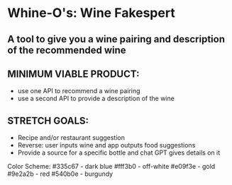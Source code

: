 # Whine-O's:  Wine Fakespert
## A tool to give you a wine pairing and description of the recommended wine

## MINIMUM VIABLE PRODUCT:
- use one API to recommend a wine pairing
- use a second API to provide a description of the wine

## STRETCH GOALS:
- Recipe and/or restaurant suggestion
- Reverse:  user inputs wine and app outputs food suggestions
- Provide a source for a specific bottle and chat GPT gives details on it

Color Scheme:
#335c67 - dark blue
#fff3b0 - off-white
#e09f3e - gold
#9e2a2b - red
#540b0e - burgundy

